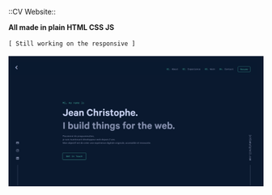 ::CV Website::

**All made in plain HTML CSS JS**
<br>

`[ Still working on the responsive ]`
<br><br>
<img src="./img/pic_readme_cv-min.png"/>
